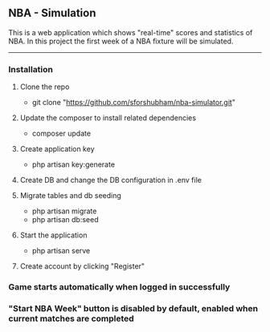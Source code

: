 ## NBA - Simulation 

This is a web application which shows "real-time" scores and statistics of NBA. In this project the first week of a NBA fixture will be simulated.

-----

### Installation

1. Clone the repo
	- git clone "https://github.com/sforshubham/nba-simulator.git"

2. Update the composer to install related dependencies
	- composer update

3. Create application key
	- php artisan key:generate

4. Create DB and change the DB configuration in .env file

5. Migrate tables and db seeding
	- php artisan migrate
	- php artisan db:seed

6. Start the application
	- php artisan serve

7. Create account by clicking "Register"

### Game starts automatically when logged in successfully

### "Start NBA Week" button is disabled by default, enabled when current matches are completed